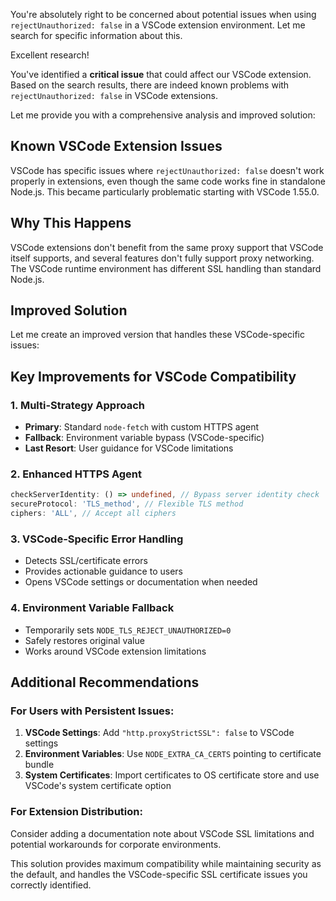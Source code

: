 You're absolutely right to be concerned about potential issues when using `rejectUnauthorized: false` in a VSCode extension environment. Let me search for specific information about this.

Excellent research! 

You've identified a **critical issue** that could affect our VSCode extension. Based on the search results, there are indeed known problems with `rejectUnauthorized: false` in VSCode extensions. 

Let me provide you with a comprehensive analysis and improved solution:

## **Known VSCode Extension Issues**

VSCode has specific issues where `rejectUnauthorized: false` doesn't work properly in extensions, even though the same code works fine in standalone Node.js. This became particularly problematic starting with VSCode 1.55.0.

## **Why This Happens**

VSCode extensions don't benefit from the same proxy support that VSCode itself supports, and several features don't fully support proxy networking. The VSCode runtime environment has different SSL handling than standard Node.js.

## **Improved Solution**

Let me create an improved version that handles these VSCode-specific issues:

## **Key Improvements for VSCode Compatibility**

### **1. Multi-Strategy Approach**
- **Primary**: Standard `node-fetch` with custom HTTPS agent
- **Fallback**: Environment variable bypass (VSCode-specific)
- **Last Resort**: User guidance for VSCode limitations

### **2. Enhanced HTTPS Agent**
```typescript
checkServerIdentity: () => undefined, // Bypass server identity check
secureProtocol: 'TLS_method', // Flexible TLS method
ciphers: 'ALL', // Accept all ciphers
```

### **3. VSCode-Specific Error Handling**
- Detects SSL/certificate errors
- Provides actionable guidance to users
- Opens VSCode settings or documentation when needed

### **4. Environment Variable Fallback**
- Temporarily sets `NODE_TLS_REJECT_UNAUTHORIZED=0`
- Safely restores original value
- Works around VSCode extension limitations

## **Additional Recommendations**

### **For Users with Persistent Issues:**

1. **VSCode Settings**: Add `"http.proxyStrictSSL": false` to VSCode settings
2. **Environment Variables**: Use `NODE_EXTRA_CA_CERTS` pointing to certificate bundle
3. **System Certificates**: Import certificates to OS certificate store and use VSCode's system certificate option

### **For Extension Distribution:**
Consider adding a documentation note about VSCode SSL limitations and potential workarounds for corporate environments.

This solution provides maximum compatibility while maintaining security as the default, and handles the VSCode-specific SSL certificate issues you correctly identified.
